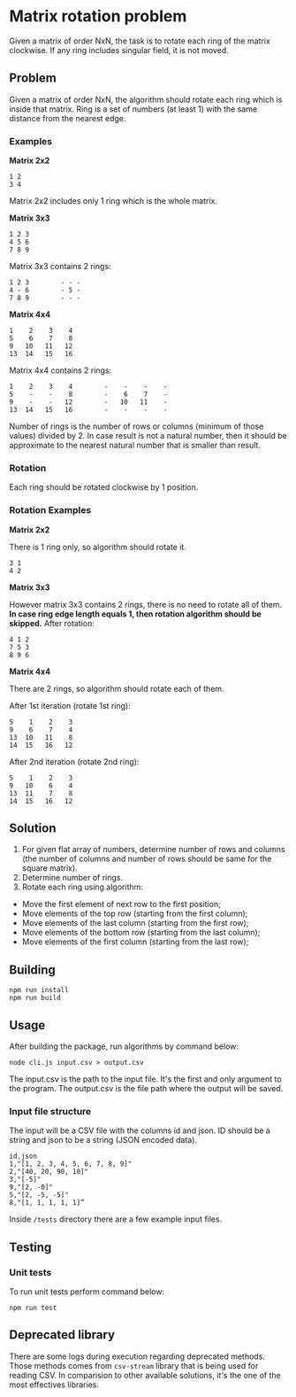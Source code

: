 
# Matrix rotation problem


Given a matrix of order NxN, the task is to rotate each ring of the matrix clockwise. If any ring includes singular field, it is not moved.

## Problem

Given a matrix of order NxN, the algorithm should rotate each ring which is inside that matrix.
Ring is a set of numbers (at least 1) with the same distance from the nearest edge.

### Examples
**Matrix 2x2**

```
1 2
3 4
```

Matrix 2x2 includes only 1 ring which is the whole matrix.

**Matrix 3x3**

```
1 2 3
4 5 6
7 8 9
```

Matrix 3x3 contains 2 rings:
```
1 2 3        - - -
4 - 6        - 5 -
7 8 9        - - -
```

**Matrix 4x4**

```
1    2    3    4
5    6    7    8
9   10   11   12
13  14   15   16
```

Matrix 4x4 contains 2 rings:
```
1    2    3    4        -    -    -    -
5    -    -    8        -    6    7    -
9    -    -   12        -   10   11    -
13  14   15   16        -    -    -    -
```

Number of rings is the number of rows or columns (minimum of those values) divided by 2. In case result is not a natural number, then it should be approximate to the nearest natural number that is smaller than result.

### Rotation

Each ring should be rotated clockwise by 1 position.

### Rotation Examples
**Matrix 2x2**

There is 1 ring only, so algorithm should rotate it.

```
3 1
4 2
```

**Matrix 3x3**

However matrix 3x3 contains 2 rings, there is no need to rotate all of them. **In case ring edge length equals 1, then rotation algorithm should be skipped.**
After rotation:

```
4 1 2
7 5 3
8 9 6
```

**Matrix 4x4**

There are 2 rings, so algorithm should rotate each of them.

After 1st iteration (rotate 1st ring):

```
5    1    2    3
9    6    7    4
13  10   11    8
14  15   16   12
```

After 2nd iteration (rotate 2nd ring):
```
5    1    2    3
9   10    6    4
13  11    7    8
14  15   16   12
```

## Solution

1. For given flat array of numbers, determine number of rows and columns (the number of columns and number of rows should be same for the square matrix).
2. Determine number of rings.
3. Rotate each ring using algorithm:
- Move the first element of next row to the first position;
- Move elements of the top row (starting from the first column);
- Move elements of the last column (starting from the first row);
- Move elements of the bottom row (starting from the last column);
- Move elements of the first column (starting from the last row); 


## Building 

```
npm run install
npm run build
```

## Usage
After building the package, run algorithms by command below:
```
node cli.js input.csv > output.csv
```

The input.csv is the path to the input file. It's the first and only argument to the program.
The output.csv is the file path where the output will be saved.

### Input file structure

The input will be a CSV file with the columns id and json. ID should be a string and json to be a string (JSON encoded data).

```
id,json
1,"[1, 2, 3, 4, 5, 6, 7, 8, 9]"
2,"[40, 20, 90, 10]"
3,"[-5]"
9,"[2, -0]"
5,"[2, -5, -5]"
8,"[1, 1, 1, 1, 1]”
```

Inside `/tests` directory there are a few example input files.

## Testing
### Unit tests

To run unit tests perform command below:

```
npm run test
```

## Deprecated library

There are some logs during execution regarding deprecated methods. Those methods comes from `csv-stream` library that is being used for reading CSV. In comparision to other available solutions, it's the one of the most effectives libraries.